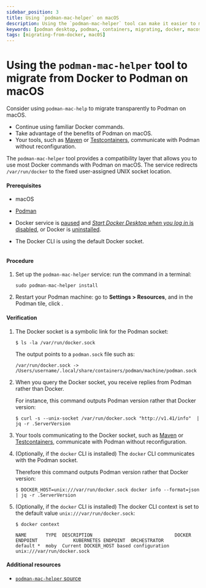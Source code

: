 ```yaml
---
sidebar_position: 3
title: Using `podman-mac-helper` on macOS
description: Using the `podman-mac-helper` tool can make it easier to migrate from Docker to Podman on macOS, as it allows you to continue using familiar Docker commands while taking advantage of the benefits of Podman.
keywords: [podman desktop, podman, containers, migrating, docker, macos]
tags: [migrating-from-docker, mac0S]
---
```


# Using the `podman-mac-helper` tool to migrate from Docker to Podman on macOS

Consider using `podman-mac-help` to migrate transparently to Podman on macOS.

- Continue using familiar Docker commands.
- Take advantage of the benefits of Podman on macOS.
- Your tools, such as [Maven](https://maven.apache.org/) or [Testcontainers](https://www.testcontainers.org/), communicate with Podman without reconfiguration.

The `podman-mac-helper` tool provides a compatibility layer that allows you to use most Docker commands with Podman on macOS.
The service redirects `/var/run/docker` to the fixed user-assigned UNIX socket location.

#### Prerequisites

- macOS
- [Podman](../Installation/macos-install)
- Docker service is [paused](https://docs.docker.com/desktop/use-desktop/pause/) and [_Start Docker Desktop when you log in_ is disabled](https://docs.docker.com/desktop/settings/mac/), or Docker is [uninstalled](https://docs.docker.com/desktop/uninstall/).
- The Docker CLI is using the default Docker socket.

  ```docker context list

  ```

#### Procedure

1. Set up the `podman-mac-helper` service: run the command in a terminal:

   ```shell-session
   sudo podman-mac-helper install
   ```

1. Restart your Podman machine: go to **<icon icon="fa-solid fa-cog" size="lg" /> Settings > Resources**, and in the Podman tile, click <icon icon="fa-solid fa-repeat" size="lg" />.

#### Verification

1. The Docker socket is a symbolic link for the Podman socket:

   ```shell-session
   $ ls -la /var/run/docker.sock
   ```

   The output points to a `podman.sock` file such as:

   ```shell-session
   /var/run/docker.sock -> /Users/username/.local/share/containers/podman/machine/podman.sock
   ```

1. When you query the Docker socket, you receive replies from Podman rather than Docker.

   For instance, this command outputs Podman version rather that Docker version:

   ```shell-session
   $ curl -s --unix-socket /var/run/docker.sock "http://v1.41/info"  | jq -r .ServerVersion
   ```

1. Your tools communicating to the Docker socket, such as [Maven](https://maven.apache.org/) or [Testcontainers](https://www.testcontainers.org/), communicate with Podman without reconfiguration.

1. (Optionally, if the `docker` CLI is installed) The `docker` CLI communicates with the Podman socket.

   Therefore this command outputs Podman version rather that Docker version:

   ```shell-session
   $ DOCKER_HOST=unix:///var/run/docker.sock docker info --format=json | jq -r .ServerVersion
   ```

1. (Optionally, if the `docker` CLI is installed) The docker CLI context is set to the default value `unix:///var/run/docker.sock`:

   ```shell-session
   $ docker context
   ```

   ```
   NAME       TYPE  DESCRIPTION                              DOCKER ENDPOINT             KUBERNETES ENDPOINT  ORCHESTRATOR
   default *  moby  Current DOCKER_HOST based configuration  unix:///var/run/docker.sock
   ```

#### Additional resources

- [`podman-mac-helper` source](https://github.com/containers/podman/tree/main/cmd/podman-mac-helper)
